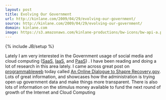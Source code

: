 ```yaml
---
layout: post
title: Evolving Our Government
url: http://kinlane.com/2009/04/29/evolving-our-government/
source: http://kinlane.com/2009/04/29/evolving-our-government/
domain: kinlane.com
image: https://s3.amazonaws.com/kinlane-productions/bw-icons/bw-api-a.png
---
```

{% include JB/setup %}<p>
     Lately I am very interested in the Government usage of social media and cloud computing (<a class="zem_slink"
        title="Cloud Computing"
        rel="wikinvest"
        href="http://www.wikinvest.com/concept/Cloud_Computing">SaaS</a>, <a class="zem_slink"
        title="Infrastructure as a service"
        rel="wikipedia"
        href="http://en.wikipedia.org/wiki/Infrastructure_as_a_service">IaaS</a>, and <a class="zem_slink"
        title="Platform as a service"
        rel="wikipedia"
        href="http://en.wikipedia.org/wiki/Platform_as_a_service">PaaS</a>) . I have been reading and doing a lot of research in this area lately. I came across great post on <a href="http://www.programmableweb.com">programmableweb</a> today called <a href="http://blog.programmableweb.com/2009/04/27/an-online-dialogue-to-shape-recoverygov/">An Online Dialogue to Shapre Recovery.gov</a>. Lots of great information, and showcases how the administration is trying open up government data and make things more transparent. There is also lots of information on the stimulus money available to fund the next round of growth of the Internet and Cloud Computing
</p>